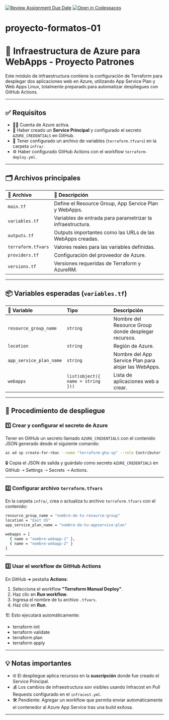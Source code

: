 [![Review Assignment Due Date](https://classroom.github.com/assets/deadline-readme-button-22041afd0340ce965d47ae6ef1cefeee28c7c493a6346c4f15d667ab976d596c.svg)](https://classroom.github.com/a/IlvMPK2Y)
[![Open in Codespaces](https://classroom.github.com/assets/launch-codespace-2972f46106e565e64193e422d61a12cf1da4916b45550586e14ef0a7c637dd04.svg)](https://classroom.github.com/open-in-codespaces?assignment_repo_id=18703740)
# proyecto-formatos-01
# 🚀 Infraestructura de Azure para WebApps - Proyecto Patrones

Este módulo de infraestructura contiene la configuración de Terraform para desplegar dos aplicaciones web en Azure, utilizando App Service Plan y Web Apps Linux, totalmente preparado para automatizar despliegues con GitHub Actions.

---

## ✅ Requisitos

- 🧑‍💻 Cuenta de Azure activa.
- 🔐 Haber creado un **Service Principal** y configurado el secreto `AZURE_CREDENTIALS` en GitHub.
- 📁 Tener configurado un archivo de variables (`terraform.tfvars`) en la carpeta `infra/`.
- ⚙️ Haber configurado GitHub Actions con el workflow `terraform-deploy.yml`.

---

## 🗂️ Archivos principales

|  📄 Archivo               | 📝 Descripción |
|:--------------------------|:------------|
| `main.tf`                 | Define el Resource Group, App Service Plan y WebApps. |
| `variables.tf`            | Variables de entrada para parametrizar la infraestructura. |
| `outputs.tf`              | Outputs importantes como las URLs de las WebApps creadas. |
| `terraform.tfvars`        | Valores reales para las variables definidas. |
| `providers.tf`            | Configuración del proveedor de Azure. |
| `versions.tf`             | Versiones requeridas de Terraform y AzureRM. |

---

## 📦 Variables esperadas (`variables.tf`)

| 🔑 Variable                  | Tipo     | Descripción |
|:---------------------------|:---------|:------------|
| `resource_group_name`      | `string` | Nombre del Resource Group donde desplegar recursos. |
| `location`                 | `string` | Región de Azure. |
| `app_service_plan_name`    | `string` | Nombre del App Service Plan para alojar las WebApps. |
| `webapps`                  | `list(object({ name = string }))` | Lista de aplicaciones web a crear. |

---

## 🚀 Procedimiento de despliegue

### 1️⃣ Crear y configurar el secreto de Azure
Tener en GitHub un secreto llamado `AZURE_CREDENTIALS` con el contenido JSON generado desde el siguiente comando:
```bash
az ad sp create-for-rbac --name "terraform-gha-sp" --role Contributor --scopes /subscriptions/$(az account show --query id -o tsv) --sdk-auth
```
🔒 Copia el JSON de salida y guárdalo como secreto `AZURE_CREDENTIALS` en GitHub ➝ Settings ➝ Secrets ➝ Actions.

---

### 2️⃣ Configurar archivo `terraform.tfvars`
En la carpeta `infra/`, crea o actualiza tu archivo `terraform.tfvars` con el contenido:
```bash
resource_group_name = "nombre-de-tu-resource-group"  
location = "East US"  
app_service_plan_name = "nombre-de-tu-appservice-plan"

webapps = [
  { name = "nombre-webapp-1" },
  { name = "nombre-webapp-2" }
]
```
---

### 3️⃣ Usar el workflow de GitHub Actions

En GitHub ➔ pestaña **Actions**:

1. Selecciona el workflow **"Terraform Manual Deploy"**.
2. Haz clic en **Run workflow**.
3. Ingresa el nombre de tu archivo `.tfvars`.
4. Haz clic en **Run**.

🏗️ Esto ejecutará automáticamente:

- terraform init
- terraform validate
- terraform plan
- terraform apply

---

## 💡 Notas importantes

- 🌐 El despliegue aplica recursos en la **suscripción** donde fue creado el Service Principal.
- 💰 Los cambios de infraestructura son visibles usando Infracost en Pull Requests configurado en el `infracost.yml`.
- 🛠️ Pendiente: Agregar un workflow que permita enviar automáticamente el contenedor al Azure App Service tras una build exitosa.
---

